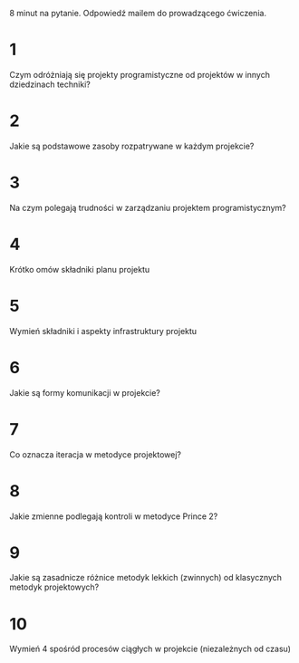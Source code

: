 8 minut na pytanie. Odpowiedź mailem do prowadzącego ćwiczenia.

# 1
Czym odróżniają się projekty programistyczne od projektów w innych dziedzinach techniki?

# 2
Jakie są podstawowe zasoby rozpatrywane w każdym projekcie?

# 3
Na czym polegają trudności w zarządzaniu projektem programistycznym?

# 4
Krótko omów składniki planu projektu

# 5
Wymień składniki i aspekty infrastruktury projektu

# 6
Jakie są formy komunikacji w projekcie?

# 7
Co oznacza iteracja w metodyce projektowej?

# 8
Jakie zmienne podlegają kontroli w metodyce Prince 2?

# 9
Jakie są zasadnicze różnice metodyk lekkich (zwinnych) od klasycznych metodyk projektowych?

# 10
Wymień 4 spośród procesów ciągłych w projekcie (niezależnych od czasu)
